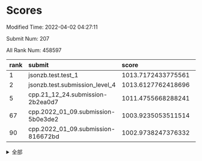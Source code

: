 # Scores

Modified Time: 2022-04-02 04:27:11

Submit Num: 207

All Rank Num: 458597

| rank |               submit               |       score        |       sigma        | pk_num |
| :--- | :--------------------------------- | :----------------- | :----------------- | :----- |
| 1    | jsonzb.test.test_1                 | 1013.7172433775561 | 0.8279846315368681 | 8858   |
| 2    | jsonzb.test.submission_level_4     | 1013.6127762418696 | 0.8290615746949733 | 8866   |
| 5    | cpp.21_12_24.submission-2b2ea0d7   | 1011.4755668288241 | 0.7827325847585576 | 8866   |
| 67   | cpp.2022_01_09.submission-5b0e3de2 | 1003.9235053511514 | 0.71673687358663   | 8863   |
| 90   | cpp.2022_01_09.submission-816672bd | 1002.9738247376332 | 0.7191806278111753 | 8860   |


<details>
<summary>全部</summary>

| rank |                 submit                 |       score        |       sigma        | pk_num |
| :--- | :------------------------------------- | :----------------- | :----------------- | :----- |
| 1    | jsonzb.test.test_1                     | 1013.7172433775561 | 0.8279846315368681 | 8858   |
| 2    | jsonzb.test.submission_level_4         | 1013.6127762418696 | 0.8290615746949733 | 8866   |
| 3    | gobigger.level_3.submission_level_3_13 | 1011.5920159771011 | 0.75947609835616   | 8859   |
| 4    | gobigger.level_3.submission_level_3_31 | 1011.4935949673828 | 0.7830665380084351 | 8866   |
| 5    | cpp.21_12_24.submission-2b2ea0d7       | 1011.4755668288241 | 0.7827325847585576 | 8866   |
| 6    | gobigger.level_3.submission_level_3_39 | 1011.4086469355506 | 0.7693945954287734 | 8859   |
| 7    | gobigger.level_3.submission_level_3_16 | 1011.3828903530368 | 0.7887540325652134 | 8864   |
| 8    | gobigger.level_3.submission_level_3_9  | 1011.3591758380245 | 0.7858595406288916 | 8857   |
| 9    | gobigger.level_3.submission_level_3_48 | 1011.142030532777  | 0.7777043638331765 | 8862   |
| 10   | gobigger.level_3.submission_level_3_37 | 1011.09356011115   | 0.7825649492701966 | 8860   |
| 11   | gobigger.level_3.submission_level_3_26 | 1011.0085984931624 | 0.7877515756546563 | 8866   |
| 12   | gobigger.level_3.submission_level_3_34 | 1010.8717998635932 | 0.7524876016233376 | 8861   |
| 13   | gobigger.level_3.submission_level_3_20 | 1010.8224992273902 | 0.7640416100775619 | 8864   |
| 14   | gobigger.level_3.submission_level_3_19 | 1010.695472322531  | 0.7598598597121358 | 8863   |
| 15   | gobigger.level_3.submission_level_3_45 | 1010.6701946648001 | 0.7445716560438861 | 8864   |
| 16   | gobigger.level_3.submission_level_3_0  | 1010.5934520599457 | 0.7718725992146764 | 8864   |
| 17   | gobigger.level_3.submission_level_3_7  | 1010.4805910360687 | 0.779513812408349  | 8860   |
| 18   | gobigger.level_3.submission_level_3_15 | 1010.4675235339606 | 0.7656136869542183 | 8870   |
| 19   | gobigger.level_3.submission_level_3_36 | 1010.4264323890138 | 0.759083351595369  | 8861   |
| 20   | gobigger.level_3.submission_level_3_35 | 1010.3425883768875 | 0.7508556424390429 | 8858   |
| 21   | gobigger.level_3.submission_level_3_10 | 1010.3357281165913 | 0.7490655242305527 | 8865   |
| 22   | gobigger.level_3.submission_level_3_25 | 1010.2534679927769 | 0.7393897356172051 | 8862   |
| 23   | gobigger.level_3.submission_level_3_1  | 1010.2187780516189 | 0.7794092814604815 | 8863   |
| 24   | gobigger.level_3.submission_level_3_40 | 1010.2117728959389 | 0.7588653459504838 | 8861   |
| 25   | gobigger.level_3.submission_level_3_28 | 1010.1188603128644 | 0.753743999314528  | 8860   |
| 26   | gobigger.level_3.submission_level_3_49 | 1010.0817311933971 | 0.797614530538203  | 8859   |
| 27   | gobigger.level_3.submission_level_3_41 | 1009.9860495708679 | 0.7711731490379073 | 8862   |
| 28   | gobigger.level_3.submission_level_3_18 | 1009.8999523507233 | 0.7418757500109453 | 8861   |
| 29   | gobigger.level_3.submission_level_3_23 | 1009.8800432220032 | 0.7524099434141599 | 8859   |
| 30   | gobigger.level_3.submission_level_3_29 | 1009.8684170404503 | 0.7402166555202818 | 8864   |
| 31   | gobigger.level_3.submission_level_3_38 | 1009.8562392034629 | 0.7650195083695145 | 8857   |
| 32   | gobigger.level_3.submission_level_3_8  | 1009.833174205329  | 0.7524508444496975 | 8862   |
| 33   | gobigger.level_3.submission_level_3_14 | 1009.7785057461188 | 0.754299606735675  | 8868   |
| 34   | gobigger.level_3.submission_level_3_2  | 1009.7425063136053 | 0.7613643126815426 | 8867   |
| 35   | gobigger.level_3.submission_level_3_6  | 1009.6761605722853 | 0.7328648474894172 | 8861   |
| 36   | gobigger.level_3.submission_level_3_24 | 1009.639255932289  | 0.7372426660037451 | 8855   |
| 37   | gobigger.level_3.submission_level_3_5  | 1009.5617349032175 | 0.7629792806629718 | 8854   |
| 38   | gobigger.level_3.submission_level_3_46 | 1009.4983883305487 | 0.7462313322046281 | 8856   |
| 39   | gobigger.level_3.submission_level_3_27 | 1009.4776719503965 | 0.7579586015759221 | 8865   |
| 40   | gobigger.level_3.submission_level_3_44 | 1009.4754803393188 | 0.7596333115831054 | 8857   |
| 41   | gobigger.level_3.submission_level_3_42 | 1009.4667559274732 | 0.7628089658195034 | 8860   |
| 42   | gobigger.level_3.submission_level_3_47 | 1009.4569552531771 | 0.7673287436892969 | 8867   |
| 43   | gobigger.level_3.submission_level_3_12 | 1009.3900038134817 | 0.7552925126553163 | 8855   |
| 44   | gobigger.level_3.submission_level_3_43 | 1009.2541462282776 | 0.7329613928038461 | 8864   |
| 45   | gobigger.level_3.submission_level_3_32 | 1009.1168645887719 | 0.7530712015366996 | 8863   |
| 46   | gobigger.level_3.submission_level_3_3  | 1009.1143664848146 | 0.7410580334128898 | 8864   |
| 47   | gobigger.level_3.submission_level_3_4  | 1009.0942951889775 | 0.7326484101678284 | 8860   |
| 48   | gobigger.level_3.submission_level_3_11 | 1009.0604834138908 | 0.7518303343919145 | 8860   |
| 49   | gobigger.level_3.submission_level_3_21 | 1008.8181381187529 | 0.7526116927956076 | 8866   |
| 50   | gobigger.level_3.submission_level_3_33 | 1008.6566974019596 | 0.7413897048662392 | 8860   |
| 51   | gobigger.level_3.submission_level_3_17 | 1008.6161778716081 | 0.7298315100916714 | 8863   |
| 52   | gobigger.level_3.submission_level_3_30 | 1007.9076101710941 | 0.7194469601899105 | 8865   |
| 53   | gobigger.level_3.submission_level_3_22 | 1007.8763290845238 | 0.737937876957531  | 8863   |
| 54   | gobigger.level_1.submission_level_1_28 | 1004.8844472999712 | 0.7242207004008644 | 8864   |
| 55   | gobigger.level_1.submission_level_1_37 | 1004.8491195132196 | 0.723773370930642  | 8863   |
| 56   | gobigger.level_1.submission_level_1_36 | 1004.6370643259904 | 0.7272010022727345 | 8864   |
| 57   | gobigger.level_1.submission_level_1_40 | 1004.602265451702  | 0.7259060237263516 | 8858   |
| 58   | gobigger.level_1.submission_level_1_44 | 1004.4683647313165 | 0.725880483591221  | 8862   |
| 59   | gobigger.level_1.submission_level_1_23 | 1004.3378667857107 | 0.7104042642063105 | 8866   |
| 60   | gobigger.level_1.submission_level_1_11 | 1004.1924549933303 | 0.7234254849818367 | 8861   |
| 61   | gobigger.level_1.submission_level_1_34 | 1004.08461772564   | 0.7165890185081093 | 8859   |
| 62   | gobigger.level_1.submission_level_1_6  | 1004.0000978058092 | 0.7125026481563768 | 8863   |
| 63   | gobigger.level_1.submission_level_1_30 | 1003.9921231269901 | 0.715938628133857  | 8865   |
| 64   | gobigger.level_1.submission_level_1_10 | 1003.9758666159271 | 0.7221791361973924 | 8864   |
| 65   | gobigger.level_1.submission_level_1_46 | 1003.9606697476236 | 0.7106872298539659 | 8859   |
| 66   | gobigger.level_1.submission_level_1_18 | 1003.9333623723644 | 0.717692996917201  | 8862   |
| 67   | cpp.2022_01_09.submission-5b0e3de2     | 1003.9235053511514 | 0.71673687358663   | 8863   |
| 68   | gobigger.level_1.submission_level_1_0  | 1003.8893643522214 | 0.7320895019105201 | 8863   |
| 69   | gobigger.level_1.submission_level_1_20 | 1003.884393827772  | 0.7180805205786384 | 8866   |
| 70   | gobigger.level_1.submission_level_1_32 | 1003.7883252539073 | 0.7122086066215486 | 8858   |
| 71   | gobigger.level_1.submission_level_1_41 | 1003.7807682920876 | 0.720167466435349  | 8867   |
| 72   | gobigger.level_1.submission_level_1_5  | 1003.7469708866106 | 0.7139342590652842 | 8860   |
| 73   | gobigger.level_1.submission_level_1_35 | 1003.7334857362662 | 0.7189728986652826 | 8862   |
| 74   | gobigger.level_1.submission_level_1_7  | 1003.6019165331986 | 0.7229724083932048 | 8864   |
| 75   | gobigger.level_1.submission_level_1_49 | 1003.5622146790868 | 0.7177515759577113 | 8866   |
| 76   | gobigger.level_1.submission_level_1_17 | 1003.5497099903148 | 0.7159127462968556 | 8865   |
| 77   | gobigger.level_1.submission_level_1_47 | 1003.5349929897333 | 0.7225177573725695 | 8854   |
| 78   | gobigger.level_1.submission_level_1_38 | 1003.4461108450353 | 0.7213543011097229 | 8862   |
| 79   | gobigger.level_1.submission_level_1_9  | 1003.3772702649878 | 0.7247754512239503 | 8867   |
| 80   | gobigger.level_1.submission_level_1_1  | 1003.318908162488  | 0.7171196465281007 | 8864   |
| 81   | gobigger.level_1.submission_level_1_15 | 1003.3036052200997 | 0.7167442102948449 | 8862   |
| 82   | gobigger.level_1.submission_level_1_39 | 1003.2951114251267 | 0.7262271361744966 | 8861   |
| 83   | gobigger.level_1.submission_level_1_43 | 1003.2338175530806 | 0.7159725841764908 | 8864   |
| 84   | gobigger.level_1.submission_level_1_13 | 1003.1662412076814 | 0.7103064767639836 | 8863   |
| 85   | gobigger.level_1.submission_level_1_2  | 1003.1521217268494 | 0.7049528121364934 | 8863   |
| 86   | gobigger.level_1.submission_level_1_14 | 1003.0698773996854 | 0.7243139239092901 | 8866   |
| 87   | gobigger.level_1.submission_level_1_45 | 1003.0312494315597 | 0.7174143067173091 | 8864   |
| 88   | gobigger.level_1.submission_level_1_48 | 1003.0188460384891 | 0.715762172243399  | 8860   |
| 89   | gobigger.level_1.submission_level_1_31 | 1003.0059267476507 | 0.7163712186914376 | 8861   |
| 90   | cpp.2022_01_09.submission-816672bd     | 1002.9738247376332 | 0.7191806278111753 | 8860   |
| 91   | gobigger.level_1.submission_level_1_29 | 1002.8636907244859 | 0.7239997396436588 | 8866   |
| 92   | gobigger.level_1.submission_level_1_22 | 1002.8273796166177 | 0.7096010756356389 | 8857   |
| 93   | gobigger.level_1.submission_level_1_19 | 1002.7705894460296 | 0.7099091420944573 | 8857   |
| 94   | gobigger.level_1.submission_level_1_27 | 1002.7664486069324 | 0.720737246754886  | 8863   |
| 95   | gobigger.level_1.submission_level_1_26 | 1002.6311079948426 | 0.7211594546274865 | 8862   |
| 96   | gobigger.level_1.submission_level_1_33 | 1002.5905983171211 | 0.7088104917998045 | 8858   |
| 97   | gobigger.level_1.submission_level_1_21 | 1002.5766763999364 | 0.7186150693429451 | 8860   |
| 98   | gobigger.level_1.submission_level_1_12 | 1002.5563885648339 | 0.7212118335073157 | 8860   |
| 99   | gobigger.level_1.submission_level_1_4  | 1002.5411487621462 | 0.7106479585525439 | 8864   |
| 100  | gobigger.level_1.submission_level_1_3  | 1002.4827669959282 | 0.7161550356861057 | 8862   |
| 101  | gobigger.level_1.submission_level_1_24 | 1002.4712678261202 | 0.7173059349029959 | 8860   |
| 102  | gobigger.level_1.submission_level_1_16 | 1002.4131604749082 | 0.7102591132027126 | 8857   |
| 103  | gobigger.level_1.submission_level_1_42 | 1002.1991517201752 | 0.7105309105815752 | 8862   |
| 104  | gobigger.level_1.submission_level_1_25 | 1002.1657279986532 | 0.7179252246471409 | 8864   |
| 105  | gobigger.level_1.submission_level_1_8  | 1001.8619963119119 | 0.700637836908989  | 8860   |
| 106  | gobigger.random.submission_random_11   | 997.2611042484176  | 0.7033821447123589 | 8859   |
| 107  | gobigger.random.submission_random_38   | 997.1112982602956  | 0.7032068834238766 | 8864   |
| 108  | gobigger.random.submission_random_35   | 997.0413596958649  | 0.7044106443787569 | 8865   |
| 109  | gobigger.random.submission_random_26   | 996.9496159295194  | 0.7125111375045958 | 8860   |
| 110  | gobigger.random.submission_random_8    | 996.8803453498018  | 0.7044928420676905 | 8863   |
| 111  | gobigger.random.submission_random_4    | 996.8485397695207  | 0.723539898285411  | 8857   |
| 112  | gobigger.random.submission_random_32   | 996.7826562826613  | 0.7082907388261276 | 8857   |
| 113  | gobigger.random.submission_random_47   | 996.7789846052044  | 0.7098417631475133 | 8863   |
| 114  | gobigger.random.submission_random_29   | 996.7771708708188  | 0.7142685239366653 | 8863   |
| 115  | gobigger.random.submission_random_31   | 996.7442772656382  | 0.7008488983320245 | 8864   |
| 116  | gobigger.random.submission_random_6    | 996.7268263741943  | 0.7097407277108714 | 8863   |
| 117  | gobigger.random.submission_random_44   | 996.7046823511611  | 0.7140626198602852 | 8856   |
| 118  | gobigger.random.submission_random_9    | 996.6677667574634  | 0.7069786874315068 | 8863   |
| 119  | gobigger.random.submission_random_16   | 996.6522768373889  | 0.7066936142829124 | 8863   |
| 120  | gobigger.random.submission_random_10   | 996.5703406961894  | 0.71904024933289   | 8862   |
| 121  | gobigger.random.submission_random_30   | 996.549125857572   | 0.7042466526609287 | 8862   |
| 122  | gobigger.random.submission_random_18   | 996.522945054625   | 0.7074830873719021 | 8867   |
| 123  | gobigger.random.submission_random_22   | 996.3790355646393  | 0.7106849347726228 | 8859   |
| 124  | gobigger.random.submission_random_28   | 996.2416364552915  | 0.7053236182615195 | 8861   |
| 125  | gobigger.random.submission_random_36   | 996.2260398325882  | 0.7092180103313461 | 8862   |
| 126  | gobigger.random.submission_random_7    | 996.2227103044053  | 0.7075958105092581 | 8864   |
| 127  | gobigger.random.submission_random_48   | 996.2140434590114  | 0.6957982191939188 | 8857   |
| 128  | gobigger.random.submission_random_23   | 996.1328603607847  | 0.7192302958820956 | 8860   |
| 129  | gobigger.random.submission_random_2    | 996.1255607531175  | 0.7032962473128311 | 8862   |
| 130  | gobigger.random.submission_random_17   | 996.1120089359348  | 0.7116193774452833 | 8860   |
| 131  | gobigger.random.submission_random_25   | 996.037800896138   | 0.7089737447364446 | 8863   |
| 132  | gobigger.random.submission_random_27   | 995.9992203899166  | 0.7070752096430459 | 8858   |
| 133  | gobigger.random.submission_random_39   | 995.9837012766825  | 0.7028837884798834 | 8855   |
| 134  | gobigger.random.submission_random_45   | 995.959286983387   | 0.7169491318446406 | 8864   |
| 135  | gobigger.random.submission_random_40   | 995.9528545205042  | 0.7091901924018811 | 8866   |
| 136  | gobigger.random.submission_random_46   | 995.9040773582925  | 0.714610590494918  | 8865   |
| 137  | gobigger.random.submission_random_21   | 995.8875590923461  | 0.7449880175831257 | 8864   |
| 138  | gobigger.random.submission_random_15   | 995.77232719256    | 0.7127052975048288 | 8857   |
| 139  | gobigger.random.submission_random_42   | 995.6996639239696  | 0.7076931875108127 | 8862   |
| 140  | gobigger.random.submission_random_34   | 995.6757191042483  | 0.7153656408639624 | 8860   |
| 141  | gobigger.random.submission_random_49   | 995.6756026532316  | 0.7281957938733553 | 8865   |
| 142  | gobigger.random.submission_random_24   | 995.5270760911577  | 0.7097528651071919 | 8863   |
| 143  | gobigger.random.submission_random_19   | 995.4982875557354  | 0.7175077158616324 | 8867   |
| 144  | gobigger.random.submission_random_1    | 995.4605917075447  | 0.7288278047453636 | 8867   |
| 145  | gobigger.random.submission_random_12   | 995.4305444741839  | 0.7199492902755646 | 8859   |
| 146  | gobigger.random.submission_random_0    | 995.4052642960194  | 0.7155086662382849 | 8866   |
| 147  | gobigger.random.submission_random_20   | 995.334656492754   | 0.7099645178721785 | 8863   |
| 148  | gobigger.random.submission_random_43   | 995.2941029048459  | 0.6972476038435138 | 8858   |
| 149  | gobigger.random.submission_random_5    | 995.2852891620453  | 0.7123696623871211 | 8861   |
| 150  | gobigger.random.submission_random_41   | 994.9192202716763  | 0.7095890272372044 | 8862   |
| 151  | gobigger.random.submission_random_33   | 994.9027790056317  | 0.7053915326027931 | 8862   |
| 152  | gobigger.random.submission_random_13   | 994.8895741735049  | 0.7301540008223703 | 8867   |
| 153  | gobigger.random.submission_random_37   | 994.5592827208758  | 0.6969193871932302 | 8863   |
| 154  | gobigger.random.submission_random_3    | 994.5170396254957  | 0.7252302006600181 | 8864   |
| 155  | gobigger.random.submission_random_14   | 994.2800743058074  | 0.7087110474806558 | 8867   |
| 156  | gobigger.level_2.submission_level_2_6  | 993.7770424297213  | 0.7457541234449797 | 8861   |
| 157  | gobigger.level_2.submission_level_2_31 | 993.7401694167123  | 0.7220436522736338 | 8862   |
| 158  | gobigger.level_2.submission_level_2_11 | 993.3534741993731  | 0.7431575422279573 | 8867   |
| 159  | gobigger.level_2.submission_level_2_38 | 993.2640306370022  | 0.7215628759069279 | 8861   |
| 160  | gobigger.level_2.submission_level_2_27 | 993.1631425412238  | 0.7501511996653705 | 8861   |
| 161  | gobigger.level_2.submission_level_2_13 | 993.1183989057009  | 0.7340336879228697 | 8856   |
| 162  | gobigger.level_2.submission_level_2_40 | 993.101320546942   | 0.7448203979923114 | 8863   |
| 163  | gobigger.level_2.submission_level_2_35 | 992.9973126155706  | 0.7383152693829224 | 8865   |
| 164  | gobigger.level_2.submission_level_2_44 | 992.9014672456592  | 0.7439490724699774 | 8862   |
| 165  | gobigger.level_2.submission_level_2_28 | 992.8483790864434  | 0.7436992082426895 | 8862   |
| 166  | gobigger.level_2.submission_level_2_34 | 992.8022735716814  | 0.7396714968691631 | 8861   |
| 167  | gobigger.level_2.submission_level_2_5  | 992.7670201631238  | 0.7293305763877637 | 8862   |
| 168  | gobigger.level_2.submission_level_2_47 | 992.7617938148151  | 0.7405711260011394 | 8856   |
| 169  | gobigger.level_2.submission_level_2_32 | 992.7565342541783  | 0.7399847726309448 | 8863   |
| 170  | gobigger.level_2.submission_level_2_43 | 992.7459202075505  | 0.7336629981073965 | 8856   |
| 171  | gobigger.level_2.submission_level_2_4  | 992.7332136377938  | 0.764961420035624  | 8865   |
| 172  | gobigger.level_2.submission_level_2_15 | 992.6173983867702  | 0.739391168877193  | 8864   |
| 173  | gobigger.level_2.submission_level_2_0  | 992.4134830812638  | 0.7383830142827843 | 8867   |
| 174  | gobigger.level_2.submission_level_2_37 | 992.3947488473958  | 0.7359727009108046 | 8859   |
| 175  | gobigger.level_2.submission_level_2_19 | 992.358558367123   | 0.7538842862753753 | 8868   |
| 176  | gobigger.level_2.submission_level_2_8  | 992.3494412243405  | 0.7259588460578116 | 8859   |
| 177  | gobigger.level_2.submission_level_2_10 | 992.2133919051795  | 0.7499557290373723 | 8862   |
| 178  | gobigger.level_2.submission_level_2_1  | 992.1423024134227  | 0.7353045978587938 | 8863   |
| 179  | gobigger.level_2.submission_level_2_33 | 992.1306722828728  | 0.7521767704124283 | 8858   |
| 180  | gobigger.level_2.submission_level_2_21 | 992.1160816689071  | 0.7336660281455818 | 8859   |
| 181  | gobigger.level_2.submission_level_2_7  | 992.1068771725791  | 0.7419614530531892 | 8862   |
| 182  | gobigger.level_2.submission_level_2_14 | 992.0366892888868  | 0.7575825768010637 | 8859   |
| 183  | gobigger.level_2.submission_level_2_12 | 992.0355110450547  | 0.7546245151714845 | 8861   |
| 184  | gobigger.level_2.submission_level_2_23 | 991.939010777526   | 0.7493652525544965 | 8862   |
| 185  | gobigger.level_2.submission_level_2_25 | 991.8646722850723  | 0.7342684699740594 | 8862   |
| 186  | gobigger.level_2.submission_level_2_36 | 991.81326095378    | 0.7552518287342179 | 8862   |
| 187  | gobigger.level_2.submission_level_2_16 | 991.7592656272228  | 0.7512882136933934 | 8861   |
| 188  | gobigger.level_2.submission_level_2_22 | 991.7489214832291  | 0.7362462546869912 | 8863   |
| 189  | gobigger.level_2.submission_level_2_30 | 991.7400332725957  | 0.7342727092322129 | 8860   |
| 190  | gobigger.level_2.submission_level_2_18 | 991.7183542127615  | 0.7431894594951067 | 8865   |
| 191  | gobigger.level_2.submission_level_2_41 | 991.6143413833689  | 0.7273834206075286 | 8861   |
| 192  | gobigger.level_2.submission_level_2_24 | 991.5721163696288  | 0.7433386608931067 | 8862   |
| 193  | gobigger.level_2.submission_level_2_20 | 991.5535651013979  | 0.7429581170454039 | 8860   |
| 194  | gobigger.level_2.submission_level_2_46 | 991.3952624818982  | 0.7601951181974339 | 8859   |
| 195  | gobigger.level_2.submission_level_2_42 | 991.3756060702816  | 0.7573527651797528 | 8861   |
| 196  | gobigger.level_2.submission_level_2_48 | 991.3740995840983  | 0.7529860269359887 | 8864   |
| 197  | gobigger.level_2.submission_level_2_39 | 991.3680246160783  | 0.7527363745934087 | 8855   |
| 198  | gobigger.level_2.submission_level_2_2  | 991.336068697455   | 0.7517592202281126 | 8856   |
| 199  | gobigger.level_2.submission_level_2_29 | 991.2975412017463  | 0.7469537077354247 | 8857   |
| 200  | gobigger.level_2.submission_level_2_3  | 991.221218975624   | 0.7330892641642651 | 8863   |
| 201  | gobigger.level_2.submission_level_2_17 | 991.10735461949    | 0.7602885595428358 | 8862   |
| 202  | gobigger.level_2.submission_level_2_49 | 990.9931827628208  | 0.7576987902573626 | 8856   |
| 203  | gobigger.level_2.submission_level_2_9  | 990.5449129682108  | 0.7716867595836737 | 8863   |
| 204  | gobigger.level_2.submission_level_2_26 | 990.5272471350764  | 0.7700550948835465 | 8858   |
| 205  | gobigger.level_2.submission_level_2_45 | 990.4055453022612  | 0.7600429631681513 | 8864   |
| 206  | gobigger.none.submission_none_0        | 977.8798818907334  | 1.4192390915323154 | 8862   |
| 207  | gobigger.none.submission_none_1        | 974.3455688223535  | 1.7462466698136088 | 8862   |

</details>